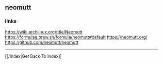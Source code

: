 ## neomutt

### links
https://wiki.archlinux.org/title/Neomutt
https://formulae.brew.sh/formula/neomutt#default
https://neomutt.org/
https://github.com/neomutt/neomutt


---

[[/index|Get Back To Index]]
